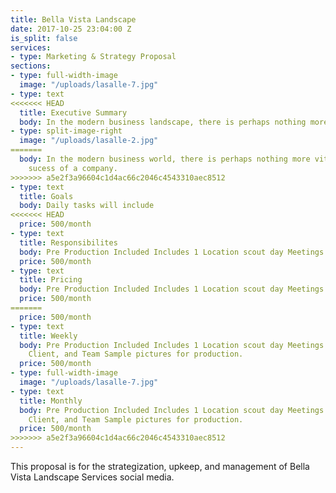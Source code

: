 ```yaml
---
title: Bella Vista Landscape
date: 2017-10-25 23:04:00 Z
is_split: false
services:
- type: Marketing & Strategy Proposal
sections:
- type: full-width-image
  image: "/uploads/lasalle-7.jpg"  
- type: text
<<<<<<< HEAD
  title: Executive Summary
  body: In the modern business landscape, there is perhaps nothing more vital to the continued success and growth of a company than social media. Across all sectors of business, companies with a strong social media presence are able to continuously and consistently connect with their clients, leading to strong interpersonal relationships, and continued trust predicated on the personal touch and humanity you can demonstrate through social media. As of 2017, Facebook has over 2 billion active monthly users, Twitter has over 300 million active monthly users, and Instagram has 600 million monthly active users.
- type: split-image-right
  image: "/uploads/lasalle-2.jpg"  
=======
  body: In the modern business world, there is perhaps nothing more vital to the continued
    sucess of a company.
>>>>>>> a5e2f3a96604c1d4ac66c2046c4543310aec8512
- type: text
  title: Goals
  body: Daily tasks will include
<<<<<<< HEAD
  price: 500/month      
- type: text
  title: Responsibilites
  body: Pre Production Included Includes 1 Location scout day Meetings with Jesse, Client, and Team Sample pictures for production.
  price: 500/month   
- type: text
  title: Pricing
  body: Pre Production Included Includes 1 Location scout day Meetings with Jesse, Client, and Team Sample pictures for production.
  price: 500/month     
=======
  price: 500/month
- type: text
  title: Weekly
  body: Pre Production Included Includes 1 Location scout day Meetings with Jesse,
    Client, and Team Sample pictures for production.
  price: 500/month
- type: full-width-image
  image: "/uploads/lasalle-7.jpg"
- type: text
  title: Monthly
  body: Pre Production Included Includes 1 Location scout day Meetings with Jesse,
    Client, and Team Sample pictures for production.
  price: 500/month
>>>>>>> a5e2f3a96604c1d4ac66c2046c4543310aec8512
---
```


This proposal is for the strategization, upkeep, and management of Bella Vista Landscape Services social media. 
